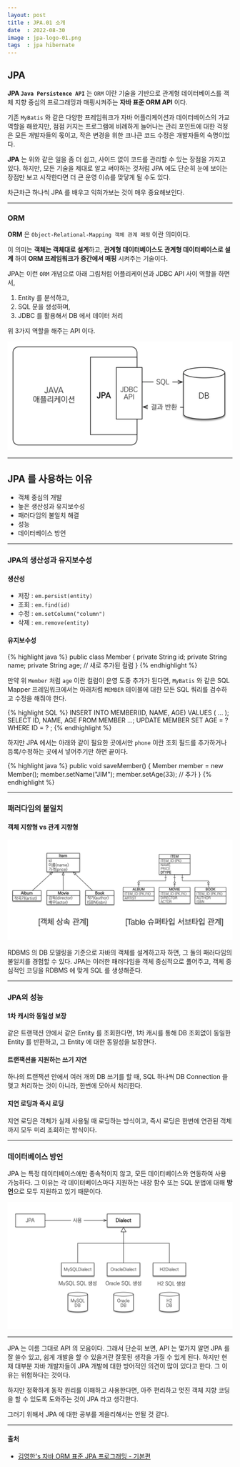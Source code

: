 ```yaml
---
layout: post
title : JPA.01 소개
date  : 2022-08-30
image : jpa-logo-01.png
tags  : jpa hibernate
---
```


## JPA
**JPA `Java Persistence API`** 는 `ORM` 이란 기술을 기반으로 관계형 데이터베이스를 객체 지향 중심의 프로그래밍과 매핑시켜주는 **자바 표준 ORM API** 이다.

기존 `MyBatis` 와 같은 다양한 프레임워크가 자바 어플리케이션과 데이터베이스의 가교 역할을 해왔지만, 점점 커지는 프로그램에 비례하게 늘어나는 관리 포인트에 대한 걱정은 모든 개발자들의 몫이고, 작은 변경을 위한 크나큰 코드 수정은 개발자들의 숙명이었다.

**JPA** 는 위와 같은 일을 좀 더 쉽고, 사이드 없이 코드를 관리할 수 있는 장점을 가지고 있다. 하지만, 모든 기술을 제대로 알고 써야하는 것처럼 JPA 에도 단순히 눈에 보이는 장점만 보고 시작한다면 더 큰 운영 이슈를 맞닿게 될 수도 있다.

차근차근 하나씩 JPA 를 배우고 익혀가보는 것이 매우 중요해보인다.

---

### ORM
**ORM** 은 `Object-Relational-Mapping 객체 관계 매핑` 이란 의미이다.

이 의미는 **객체는 객체대로 설계**하고, **관계형 데이터베이스도 관계형 데이터베이스로 설계** 하여 **ORM 프레임워크가 중간에서 매핑** 시켜주는 기술이다.

JPA는 이런 `ORM` 개념으로 아래 그림처럼 어플리케이션과 JDBC API 사이 역할을 하면서,

1. Entity 를 분석하고,
2. SQL 문을 생성하며,
3. JDBC 를 활용해서 DB 에서 데이터 처리

위 3가지 역할을 해주는 API 이다.

![JPA 동박 원리](/images/jpa-01-01.png)

---

## JPA 를 사용하는 이유
- 객체 중심의 개발
- 높은 생산성과 유지보수성
- 패러다임의 불일치 해결
- 성능
- 데이터베이스 방언

---

### JPA의 생산성과 유지보수성
#### 생산성
- 저장 : `em.persist(entity)`
- 조회 : `em.find(id)`
- 수정 : `em.setColumn("column")`
- 삭제 : `em.remove(entity)`

#### 유지보수성

{% highlight java %}
public class Member {
    private String id;
    private String name;
    private String age;     // 새로 추가된 컬럼
}
{% endhighlight %}

만약 위 `Member` 처럼 `age` 이란 컬럼이 운영 도중 추가가 된다면, `MyBatis` 와 같은 SQL Mapper 프레임워크에서는 아래처럼 `MEMBER` 테이블에 대한 모든 SQL 쿼리를 검수하고 수정을 해줘야 한다.

{% highlight SQL %}
INSERT INTO MEMBER(ID, NAME, AGE) VALUES ( ... );
SELECT ID, NAME, AGE FROM MEMBER ...;
UPDATE MEMBER SET AGE = ? WHERE ID = ? ;
{% endhighlight %}

하지만 JPA 에서는 아래와 같이 필요한 곳에서만 `phone` 이란 조회 필드를 추가하거나 등록/수정하는 곳에서 넣어주기만 하면 끝이다.

{% highlight java %}
public void saveMember() {
    Member member = new Member();
    member.setName("JIM");
    member.setAge(33);        // 추가
}
{% endhighlight %}

---

### 패러다임의 불일치
#### 객체 지향형 vs 관계 지향형

![JPA 객체 지향 vs 관계 지향형](/images/jpa-01-02.png)

RDBMS 의 DB 모델링을 기준으로 자바의 객체를 설계하고자 하면, 그 둘의 패러다임의 불일치를 경험할 수 있다. JPA는 이러한 패러다임을 객체 중심적으로 풀어주고, 객체 중심적인 코딩을 RDBMS 에 맞게 SQL 를 생성해준다.

---

### JPA의 성능
#### 1차 캐시와 동일성 보장
같은 트랜잭션 안에서 같은 Entity 를 조회한다면, 1차 캐시를 통해 DB 조회없이 동일한 Entity 를 반환하고, 그 Entity 에 대한 동일성을 보장한다.

#### 트랜잭션을 지원하는 쓰기 지연
하나의 트랜잭션 안에서 여러 개의 DB 쓰기를 할 때, SQL 하나씩 DB Connection 을 맺고 처리하는 것이 아니라, 한번에 모아서 처리한다.

#### 지연 로딩과 즉시 로딩
지연 로딩은 객체가 실제 사용될 때 로딩하는 방식이고, 즉시 로딩은 한번에 연관된 객체까지 모두 미리 조회하는 방식이다.

---

### 데이터베이스 방언
JPA 는 특정 데이터베이스에만 종속적이지 않고, 모든 데이터베이스와 연동하여 사용 가능하다. 그 이유는 각 데이터베이스마다 지원하는 내장 함수 또는 SQL 문법에 대해 **방언**으로 모두 지원하고 있기 때문이다.

![JPA 데이터베이스 방언](/images/jpa-01-03.png)

---

JPA 는 이름 그대로 API 의 모음이다. 그래서 단순히 보면, API 는 몇가지 알면 JPA 를 잘 쓸수 있고, 쉽게 개발을 할 수 있을거란 잘못된 생각을 가질 수 있게 된다. 하지만 현재 대부분 자바 개발자들이 JPA 개발에 대한 방어적인 의견이 많이 있다고 한다. 그 이유는 위험하다는 것이다.

하지만 정확하게 동작 원리를 이해하고 사용한다면, 아주 편리하고 멋진 객체 지향 코딩을 할 수 있도록 도와주는 것이 JPA 라고 생각한다.

그러기 위해서 JPA 에 대한 공부를 게을리해서는 안될 것 같다.

---

#### 출처
- [김영한's 자바 ORM 표준 JPA 프로그래밍 - 기본편](https://www.inflearn.com/course/ORM-JPA-Basic#curriculum)
